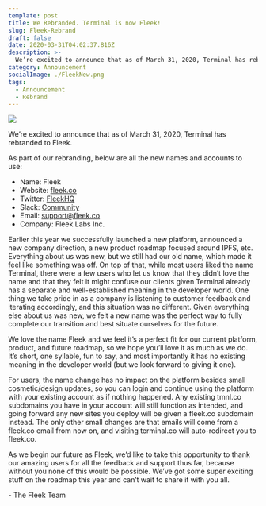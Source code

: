 ```yaml
---
template: post
title: We Rebranded. Terminal is now Fleek!
slug: Fleek-Rebrand
draft: false
date: 2020-03-31T04:02:37.816Z
description: >-
  We’re excited to announce that as of March 31, 2020, Terminal has rebranded to Fleek. 
category: Announcement
socialImage: ./FleekNew.png
tags:
  - Announcement
  - Rebrand
---
```

![](./FleekNew.png)

We’re excited to announce that as of March 31, 2020, Terminal has rebranded to Fleek. 

As part of our rebranding, below are all the new names and accounts to use:
* Name: Fleek 
* Website: [fleek.co](https://fleek.co)
* Twitter: [FleekHQ](https://twitter.com/fleekHQ)
* Slack: [Community](https://join.slack.com/t/fleek-public/shared_invite/zt-bxna7y1d-PbVdut4rgHt5jM6Zjg9g9A)
* Email: support@fleek.co
* Company: Fleek Labs Inc.

Earlier this year we successfully launched a new platform, announced a new company direction, a new product roadmap focused around IPFS, etc. Everything about us was new, but we still had our old name, which made it feel like something was off. On top of that, while most users liked the name Terminal, there were a few users who let us know that they didn’t love the name and that they felt it might confuse our clients given Terminal already has a separate and well-established meaning in the developer world. One thing we take pride in as a company is listening to customer feedback and iterating accordingly, and this situation was no different. Given everything else about us was new, we felt a new name was the perfect way to fully complete our transition and best situate ourselves for the future. 

We love the name Fleek and we feel it’s a perfect fit for our current platform, product, and future roadmap, so we hope you’ll love it as much as we do. It’s short, one syllable, fun to say, and most importantly it has no existing meaning in the developer world (but we look forward to giving it one).

For users, the name change has no impact on the platform besides small cosmetic/design updates, so you can login and continue using the platform with your existing account as if nothing happened. Any existing tmnl.co subdomains you have in your account will still function as intended, and going forward any new sites you deploy will be given a fleek.co subdomain instead. The only other small changes are that emails will come from a fleek.co email from now on, and visiting terminal.co will auto-redirect you to fleek.co.

As we begin our future as Fleek, we’d like to take this opportunity to thank our amazing users for all the feedback and support thus far, because without you none of this would be possible. We’ve got some super exciting stuff on the roadmap this year and can’t wait to share it with you all. 

 \- The Fleek Team

